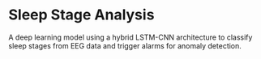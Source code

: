 # Sleep Stage Analysis
A deep learning model using a hybrid LSTM-CNN architecture to classify sleep stages from EEG data and trigger alarms for anomaly detection.
